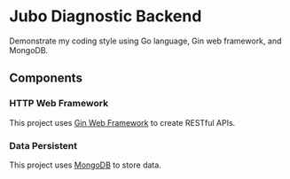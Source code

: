 # Jubo Diagnostic Backend
Demonstrate my coding style using Go language, Gin web framework, and MongoDB.

## Components
### HTTP Web Framework
This project uses [Gin Web Framework](https://github.com/gin-gonic/gin) to create RESTful APIs.
### Data Persistent
This project uses [MongoDB](https://github.com/gin-gonic/gin) to store data.
